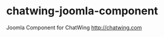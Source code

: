 chatwing-joomla-component
=========================

Joomla Component for ChatWing http://chatwing.com
